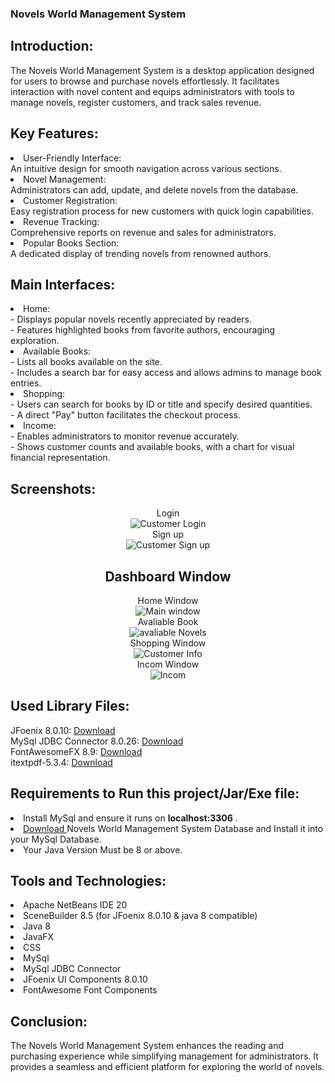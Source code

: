 ### Novels World Management System <br>


## Introduction:

The Novels World Management System is a desktop application designed for users to browse 
and purchase novels effortlessly. It facilitates interaction with novel content 
and equips administrators with tools to manage novels, register customers, 
and track sales revenue.


## Key Features:

<li>  User-Friendly Interface:<br>
  An intuitive design for smooth navigation across various sections.</li>

<li> Novel Management: <br>
  Administrators can add, update, and delete novels from the database.</li>

<li> Customer Registration: <br>
  Easy registration process for new customers with quick login capabilities.</li>

<li> Revenue Tracking: <br>
  Comprehensive reports on revenue and sales for administrators.</li>

<li> Popular Books Section:<br>
  A dedicated display of trending novels from renowned authors.</li>

## Main Interfaces:

<li> Home:<br>
   - Displays popular novels recently appreciated by readers. <br>
   - Features highlighted books from favorite authors, encouraging exploration. <br></li>

<li> Available Books:<br>
   - Lists all books available on the site. <br>
   - Includes a search bar for easy access and allows admins to manage book entries. <br></li>

<li>  Shopping:<br>
   - Users can search for books by ID or title and specify desired quantities. <br>
   - A direct "Pay" button facilitates the checkout process. <br></li>

<li> Income:<br>
   - Enables administrators to monitor revenue accurately. <br>
   - Shows customer counts and available books, with a chart for visual financial representation. <br></li>


## Screenshots:
<div align = center>

Login <br>
![Customer Login](image\login.jpg "Customer Login") <br>
Sign up <br>
![Customer Sign up](image\signup.jpg "Customer Sign up")  <br>

## Dashboard Window

Home Window <br>
![Main window](image\home.jpg "Main window") <br>
Avaliable Book<br>
![avaliable Novels](image\avl.jpg "avaliable Novels") <br>
Shopping Window <br>
![Customer Info](image\shopping.jpg "Customer Info") <br>
Incom Window<br>
![Incom](image\incom.jpg "Incom") <br>



  </div>

## Used Library Files:

JFoenix 8.0.10: <a href = "https://github.com/Rakib-Hasan-455/Hotel_Management_System-JavaFx/raw/master/lib/jfoenix-8.0.10.jar"> Download </a><br>
MySql JDBC Connector 8.0.26:  <a href = "https://github.com/Rakib-Hasan-455/Hotel_Management_System-JavaFx/raw/master/lib/mysql-connector-java-8.0.26.jar"> Download </a><br>
FontAwesomeFX 8.9:  <a href = "https://github.com/Rakib-Hasan-455/Hotel_Management_System-JavaFx/raw/master/lib/fontawesomefx-8.9.jar"> Download </a><br>
itextpdf-5.3.4:  <a href = "https://github.com/Rakib-Hasan-455/Hotel_Management_System-JavaFx/raw/master/lib/itextpdf-5.3.4.jar"> Download </a><br>


## Requirements to Run this project/Jar/Exe file:
<li>Install MySql and ensure it runs on  <b>localhost:3306</b>  .</li>
<li><a href = "https://github.com/habibaraab/MovieSystem/blob/main/movie.sql"> Download </a> 
 Novels World Management System Database and Install it into your MySql Database.</li>
<li> Your Java Version Must be 8 or above.</li>


## Tools and Technologies:
<li> Apache NetBeans IDE 20 </li>
<li> SceneBuilder 8.5 (for JFoenix 8.0.10 & java 8 compatible) </li>
<li> Java 8 </li>
<li> JavaFX </li>
<li> CSS </li>
<li> MySql </li>
<li> MySql JDBC Connector </li>
<li> JFoenix UI Components 8.0.10 </li>
<li> FontAwesome Font Components </li>

## Conclusion:
The Novels World Management System enhances the reading and purchasing experience
while simplifying management for administrators. It provides a seamless and 
efficient platform for exploring the world of novels.
